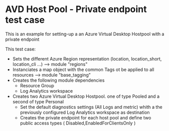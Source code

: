 # AVD Host Pool - Private endpoint test case

This is an example for setting-up a an Azure Virtual Desktop Hostpool with a private endpoint

This test case:
- Sets the different Azure Region representation (location, location_short, location_cli ...) --> module "regions"
- Instanciates a map object with the common Tags ot be applied to all resources --> module "base_tagging"
- Creates the following module dependencies
    - Resource Group
    - Log Analytics workspace
- Creates two Azure Virtual Desktop Hostpool. one of type Pooled and a second of type Personal  
    - Set the default diagnostics settings (All Logs and metric) whith a the previously configured Log Analytics workspace as destination
    - Creates the private endpoint for each host pool and define two public access types ( Disabled,EnabledForClientsOnly )

<!-- BEGIN_AUTOMATED_TF_DOCS_BLOCK -->

<!-- END_AUTOMATED_TF_DOCS_BLOCK -->